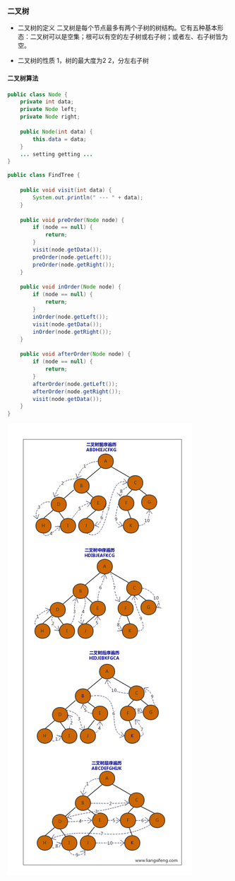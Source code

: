 ### 二叉树
* 二叉树的定义
二叉树是每个节点最多有两个子树的树结构。它有五种基本形态：二叉树可以是空集；根可以有空的左子树或右子树；或者左、右子树皆为空。

* 二叉树的性质
1，树的最大度为2
2，分左右子树

#### 二叉树算法

```java
public class Node {
    private int data;
    private Node left;
    private Node right;

    public Node(int data) {
        this.data = data;
    }
    ... setting getting ...
}

```

```java
public class FindTree {

    public void visit(int data) {
        System.out.println(" --- " + data);
    }

    public void preOrder(Node node) {
        if (node == null) {
            return;
        }
        visit(node.getData());
        preOrder(node.getLeft());
        preOrder(node.getRight());
    }

    public void inOrder(Node node) {
        if (node == null) {
            return;
        }
        inOrder(node.getLeft());
        visit(node.getData());
        inOrder(node.getRight());
    }

    public void afterOrder(Node node) {
        if (node == null) {
            return;
        }
        afterOrder(node.getLeft());
        afterOrder(node.getRight());
        visit(node.getData());
    }
}

```

![image](https://github.com/zhangxiaoxu132113/mw-dsa/blob/master/src/main/resources/img/erchashu_bianli.png)